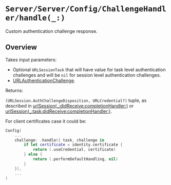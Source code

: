 # ``Server/Server/Config/ChallengeHandler/handle(_:)``

Custom authentication challenge response.

## Overview

Takes input parameters:

* Optional `URLSessionTask` that will have value for task level authentication challenges and will be `nil` for session level authentication challenges.
* [URLAuthenticationChallenge](https://developer.apple.com/documentation/foundation/urlauthenticationchallenge).

Returns:

`(URLSession.AuthChallengeDisposition, URLCredential?)` tuple, as described in [urlSession(_:didReceive:completionHandler:)](https://developer.apple.com/documentation/foundation/urlsessiondelegate/1409308-urlsession) or [urlSession(_:task:didReceive:completionHandler:)](https://developer.apple.com/documentation/foundation/urlsessiontaskdelegate/1411595-urlsession).

For client certificates case it could be:

```swift
Config(
    ...
    challenge: .handle({ task, challenge in
        if let certificate = identity.certificate {
            return (.useCredential, certificate)
        } else {
            return (.performDefaultHandling, nil)
        }
    }),
    ...
)
```
